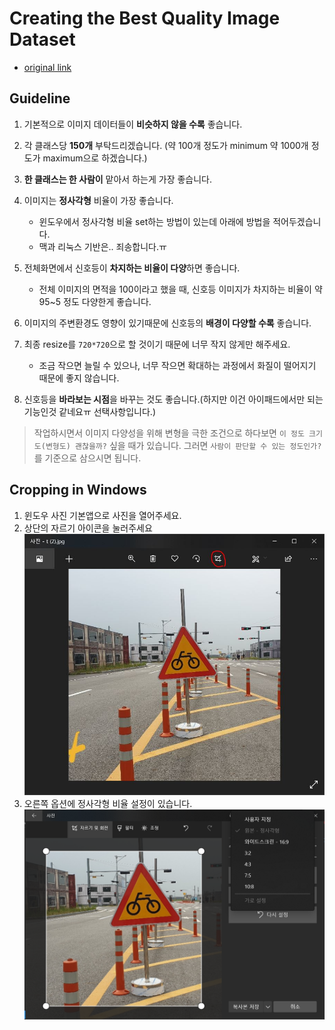 # Creating the Best Quality Image Dataset
* [original link](https://medium.com/@selectstar.ai/creating-the-best-quality-image-dataset-720f612944ed)

## Guideline
1. 기본적으로 이미지 데이터들이 **비슷하지 않을 수록** 좋습니다.
2. 각 클래스당 **150개** 부탁드리겠습니다. (약 100개 정도가 minimum 약 1000개 정도가 maximum으로 하겠습니다.)
3. **한 클래스는 한 사람이** 맡아서 하는게 가장 좋습니다.

4. 이미지는 **정사각형** 비율이 가장 좋습니다.
    * 윈도우에서 정사각형 비율 set하는 방법이 있는데 아래에 방법을 적어두겠습니다.
    * 맥과 리눅스 기반은.. 죄송합니다.ㅠ
5. 전체화면에서 신호등이 **차지하는 비율이 다양**하면 좋습니다.
    * 전체 이미지의 면적을 100이라고 했을 때, 신호등 이미지가 차지하는 비율이 약 95~5 정도 다양한게 좋습니다.
6. 이미지의 주변환경도 영향이 있기때문에 신호등의 **배경이 다양할 수록** 좋습니다.
7. 최종 resize를 `720*720`으로 할 것이기 때문에 너무 작지 않게만 해주세요.
    * 조금 작으면 늘릴 수 있으나, 너무 작으면 확대하는 과정에서 화질이 떨어지기 때문에 좋지 않습니다. 
8. 신호등을 **바라보는 시점**을 바꾸는 것도 좋습니다.(하지만 이건 아이패드에서만 되는 기능인것 같네요ㅠ 선택사항입니다.)
    
> 작업하시면서 이미지 다양성을 위해 변형을 극한 조건으로 하다보면 `이 정도 크기도(변형도) 괜찮을까?` 싶을 때가 있습니다. 그러면 `사람이 판단할 수 있는 정도인가?`를 기준으로 삼으시면 됩니다.
    
## Cropping in Windows
1. 윈도우 사진 기본앱으로 사진을 열어주세요.
2. 상단의 자르기 아이콘을 눌러주세요
![1](./1.JPG)
3. 오른쪽 옵션에 정사각형 비율 설정이 있습니다.
![2](./2.png)